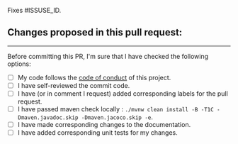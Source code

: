 Fixes #ISSUSE_ID.

Changes proposed in this pull request:
-

---

Before committing this PR, I'm sure that I have checked the following options:
- [ ] My code follows the [code of conduct](https://www.contributor-covenant.org/version/2/1/code_of_conduct/) of this project.
- [ ] I have self-reviewed the commit code.
- [ ] I have (or in comment I request) added corresponding labels for the pull request.
- [ ] I have passed maven check locally : `./mvnw clean install -B -T1C -Dmaven.javadoc.skip -Dmaven.jacoco.skip -e`.
- [ ] I have made corresponding changes to the documentation.
- [ ] I have added corresponding unit tests for my changes.
